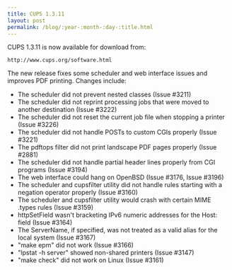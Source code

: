 ```yaml
---
title: CUPS 1.3.11
layout: post
permalink: /blog/:year-:month-:day-:title.html
---
```


CUPS 1.3.11 is now available for download from:

    http://www.cups.org/software.html

The new release fixes some scheduler and web interface issues and improves PDF printing. Changes include:

- The scheduler did not prevent nested classes (Issue #3211)
- The scheduler did not reprint processing jobs that were moved to another destination (Issue #3222)
- The scheduler did not reset the current job file when stopping a printer (Issue #3226)
- The scheduler did not handle POSTs to custom CGIs properly (Issue #3221)
- The pdftops filter did not print landscape PDF pages properly (Issue #2881)
- The scheduler did not handle partial header lines properly from CGI programs (Issue #3194)
- The web interface could hang on OpenBSD (Issue #3176, Issue #3196)
- The scheduler and cupsfilter utility did not handle rules starting with a negation operator properly (Issue #3160)
- The scheduler and cupsfilter utility would crash with certain MIME .types rules (Issue #3159)
- httpSetField wasn't bracketing IPv6 numeric addresses for the Host: field (Issue #3164)
- The ServerName, if specified, was not treated as a valid alias for the local system (Issue #3167)
- "make epm" did not work (Issue #3166)
- "lpstat -h server" showed non-shared printers (Issue #3147)
- "make check" did not work on Linux (Issue #3161)

